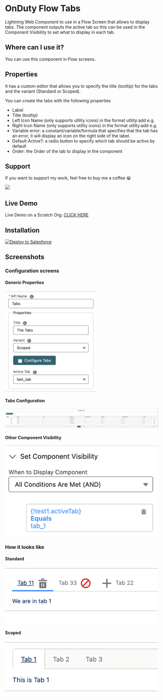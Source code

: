 # OnDuty Flow Tabs

Lightning Web Component to use in a Flow Screen that allows to display tabs.
The component outputs the active tab so this can be used in the Component Visibility to set what to display in each tab.

## Where can I use it?

You can use this component in Flow screens.

## Properties

It has a custom editor that allows you to specify the title (tooltip) for the tabs and the variant (Standard or Scoped).

You can create the tabs with the following properties

- Label
- Title (tooltip)
- Left Icon Name (only supports utility icons) in the format utility:add e.g.
- Right Icon Name (only supports utility icons) in the format utility:add e.g.
- Variable error: a constant/variable/formula that specifies that the tab has an error, it will display an icon on the right side of the label.
- Default Active?: a radio button to specify which tab should be active by default
- Order: the Order of the tab to display in the component

## Support
If you want to support my work, feel free to buy me a coffee 😀

<a href="https://www.buymeacoffee.com/ondutysoftwaresolutions"><img src="https://img.buymeacoffee.com/button-api/?text=Buy me a coffee&emoji=☕&slug=ondutysoftwaresolutions&button_colour=FFDD00&font_colour=000000&font_family=Cookie&outline_colour=000000&coffee_colour=ffffff" /></a>

## Live Demo

Live Demo on a Scratch Org: <a href="https://hosted-scratch.herokuapp.com/launch?template=https://github.com/ondutysoftwaresolutions/odFlowTabs">CLICK HERE</a>

## Installation

<a href="https://githubsfdeploy.herokuapp.com?owner=ondutysoftwaresolutions&repo=odFlowTabs&ref=master">
  <img alt="Deploy to Salesforce"
       src="https://raw.githubusercontent.com/afawcett/githubsfdeploy/master/deploy.png">
</a>

## Screenshots

### Configuration screens

#### Generic Properties

<img src="./images/Properties.png" width="300">

#### Tabs Configuration

![Tabs Configuration](./images/Tabs.png)

#### Other Component Visibility

![Component Visibility](./images/ComponentVisibility.png)

### How it looks like

#### Standard

![Standard](./images/Standard.png)

#### Scoped

![Scoped](./images/Scoped.png)
